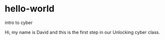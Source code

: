 # hello-world
intro to cyber

Hi, my name is David and this is the first step in our Unlocking cyber class.
